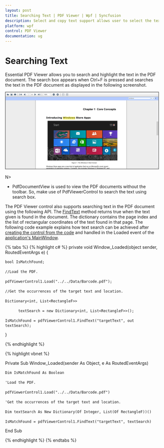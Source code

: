 ```yaml
---
layout: post
title: Searching Text | PDF Viewer | Wpf | Syncfusion
description: Select and copy text support allows user to select the text in the PDF document and copy it to the clipboard using PDF Viewer WPF. 
platform: wpf
control: PDF Viewer
documentation: ug
---
```


# Searching Text

Essential PDF Viewer allows you to search and highlight the text in the PDF document. The search box appears when Ctrl+F is pressed and searches the text in the PDF document as displayed in the following screenshot.

![Concept and Features](Concept-and-Features_images/Concept-and-Features_img2.png)

N>
* PdfDocumentView is used to view the PDF documents without the toolbar. So, make use of PdfViewerControl to search the text using search box.

The PDF Viewer control also supports searching text in the PDF document using the following API. The [FindText](https://help.syncfusion.com/cr/cref_files/wpf/Syncfusion.PdfViewer.WPF~Syncfusion.Windows.PdfViewer.PdfViewerControl~FindText(String,Dictionary%7BInt32,List%7BRectangleF%7D%7D).html) method returns true when the text given is found in the document. The dictionary contains the page index and the list of rectangular coordinates of the text found in that page. The following code example explains how text search can be achieved after [creating the control from the code](https://help.syncfusion.com/wpf/pdf-viewer/getting-started#creating-pdfviewercontrol-from-code) and handled in the Loaded event of the [application's MainWindow](https://docs.microsoft.com/en-us/dotnet/api/system.windows.application.mainwindow?view=netframework-4.8).

{% tabs %}
{% highlight c# %}
private void Window_Loaded(object sender, RoutedEventArgs e)
{

	bool IsMatchFound;

	//Load the PDF.

	pdfViewerControl1.Load("../../Data/Barcode.pdf");

	//Get the occurrences of the target text and location.

	Dictionary<int, List<RectangleF>> 

          textSearch = new Dictionary<int, List<RectangleF>>();

	IsMatchFound = pdfViewerControl1.FindText("targetText", out textSearch);

}

{% endhighlight %}

{% highlight vbnet %}

Private Sub Window_Loaded(sender As Object, e As RoutedEventArgs)

	Dim IsMatchFound As Boolean

	'Load the PDF.

	pdfViewerControl1.Load("../../Data/Barcode.pdf")

	'Get the occurrences of the target text and location.

	Dim textSearch As New Dictionary(Of Integer, List(Of RectangleF))()

	IsMatchFound = pdfViewerControl1.FindText("targetText", textSearch)

End Sub

{% endhighlight %}
{% endtabs %}
